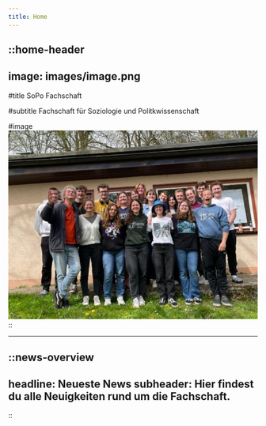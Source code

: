 ```yaml
---
title: Home
---
```


::home-header
---
image: images/image.png
---
#title
SoPo Fachschaft

#subtitle
Fachschaft für Soziologie und Politkwissenschaft

#image
![image.png](/images/image.png)
::

---

::news-overview
---
headline: Neueste News
subheader: Hier findest du alle Neuigkeiten rund um die Fachschaft.
---
::
